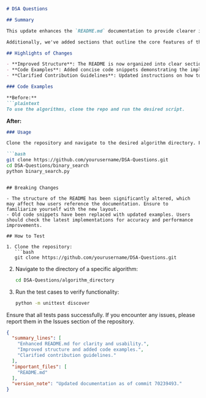 ```markdown
# DSA Questions

## Summary

This update enhances the `README.md` documentation to provide clearer instructions and better examples for users of the DSA Questions repository. The changes aim to simplify the onboarding process for new contributors and users by offering a more structured overview of the project's objectives, usage, and contribution guidelines. Improved formatting and concise language make it easier to navigate the documentation and understand the key components of the repository.

Additionally, we've added sections that outline the core features of the project, as well as usage examples that illustrate how to implement various data structure and algorithm solutions. These enhancements are crucial for anyone looking to engage with the repository, whether they are students, educators, or software engineers seeking to sharpen their skills in data structures and algorithms.

## Highlights of Changes

- **Improved Structure**: The README is now organized into clear sections, including an overview, features, usage, and contribution guidelines.
- **Code Examples**: Added concise code snippets demonstrating the implementation of selected algorithms.
- **Clarified Contribution Guidelines**: Updated instructions on how to contribute to the project, ensuring clarity for potential contributors.

### Code Examples

**Before:**
```plaintext
To use the algorithms, clone the repo and run the desired script.
```

**After:**
```markdown
### Usage

Clone the repository and navigate to the desired algorithm directory. For example, to run the binary search algorithm:

```bash
git clone https://github.com/yourusername/DSA-Questions.git
cd DSA-Questions/binary_search
python binary_search.py
```
```

## Breaking Changes

- The structure of the README has been significantly altered, which may affect how users reference the documentation. Ensure to familiarize yourself with the new layout.
- Old code snippets have been replaced with updated examples. Users should check the latest implementations for accuracy and performance improvements.

## How to Test

1. Clone the repository:
   ```bash
   git clone https://github.com/yourusername/DSA-Questions.git
   ```
2. Navigate to the directory of a specific algorithm:
   ```bash
   cd DSA-Questions/algorithm_directory
   ```
3. Run the test cases to verify functionality:
   ```bash
   python -m unittest discover
   ```

Ensure that all tests pass successfully. If you encounter any issues, please report them in the Issues section of the repository.

```json
{
  "summary_lines": [
    "Enhanced README.md for clarity and usability.",
    "Improved structure and added code examples.",
    "Clarified contribution guidelines."
  ],
  "important_files": [
    "README.md"
  ],
  "version_note": "Updated documentation as of commit 70239493."
}
```
```